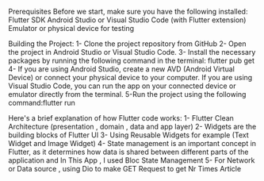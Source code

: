 Prerequisites
Before we start, make sure you have the following installed:
Flutter SDK
Android Studio or Visual Studio Code (with Flutter extension)
Emulator or physical device for testing

Building the Project:
1- Clone the project repository from GitHub
2- Open the project in Android Studio or Visual Studio Code.
3- Install the necessary packages by running the following command in the terminal: flutter pub get
4- If you are using Android Studio, create a new AVD (Android Virtual Device) or connect your physical device to your computer. If you are using Visual Studio Code, you can run the app on your connected device or emulator directly from the terminal.
5-Run the project using the following command:flutter run

Here's a brief explanation of how Flutter code works:
1- Flutter Clean Architecture (presentation , domain , data and app layer)
2- Widgets are the building blocks of Flutter UI
3- Using Reusable Widgets for example (Text Widget and Image Widget)
4- State management is an important concept in Flutter, as it determines how data is shared between different parts of the application and In This App , I used Bloc State Management
5- For Network or Data source , using Dio to make GET Request to get Nr Times Article
